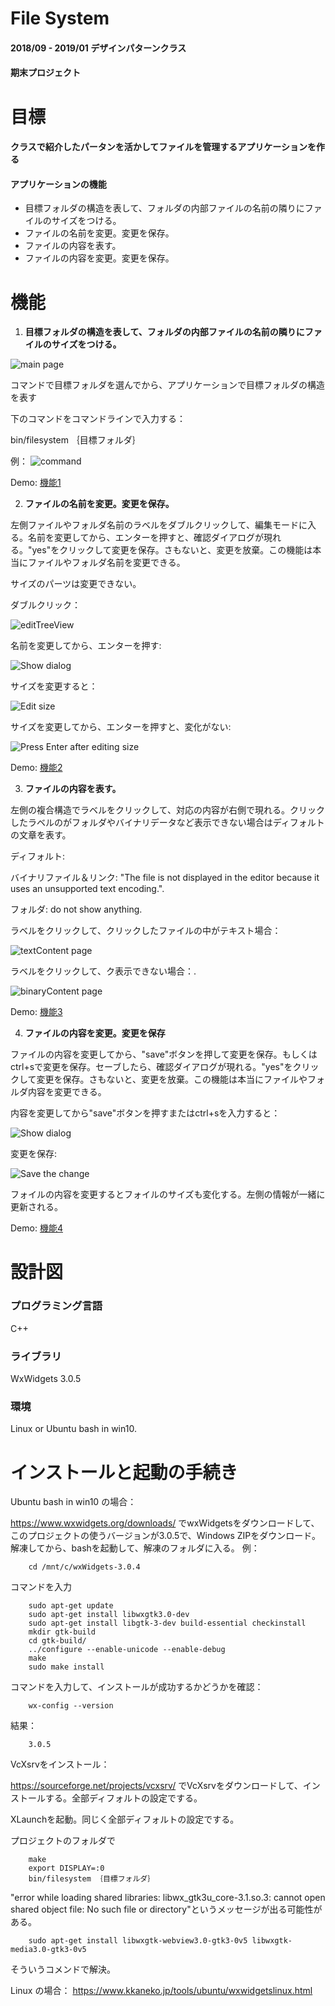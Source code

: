 # File System
#### 2018/09 - 2019/01  デザインパターンクラス
#### 期末プロジェクト

# 目標
#### クラスで紹介したパータンを活かしてファイルを管理するアプリケーションを作る

####  アプリケーションの機能
   * 目標フォルダの構造を表して、フォルダの内部ファイルの名前の隣りにファイルのサイズをつける。
   * ファイルの名前を変更。変更を保存。
   * ファイルの内容を表す。
   * ファイルの内容を変更。変更を保存。

# 機能
1. **目標フォルダの構造を表して、フォルダの内部ファイルの名前の隣りにファイルのサイズをつける。**

![main page](/image/mainpage.png)


コマンドで目標フォルダを選んでから、アプリケーションで目標フォルダの構造を表す

下のコマンドをコマンドラインで入力する：

 bin/filesystem ｛目標フォルダ｝

例：
 ![command](/image/command.PNG)

Demo:
 [機能1](https://drive.google.com/file/d/1HJukDp3vXKt0IG05xKubMKE-XEyXnKua/view?usp=sharing)

2. **ファイルの名前を変更。変更を保存。**

左側ファイルやフォルダ名前のラベルをダブルクリックして、編集モードに入る。名前を変更してから、エンターを押すと、確認ダイアログが現れる。"yes"をクリックして変更を保存。さもないと、変更を放棄。この機能は本当にファイルやフォルダ名前を変更できる。

サイズのパーツは変更できない。

ダブルクリック：

 ![editTreeView](/image/editTreeView.png)

名前を変更してから、エンターを押す:

 ![Show dialog](/image/editTreeViewDialog.png)

サイズを変更すると：

 ![Edit size](/image/editSize.png)

サイズを変更してから、エンターを押すと、変化がない:

 ![Press `Enter` after editing size](/image/pressEnterAfterEditSize.png)

  Demo:
 [機能2](https://drive.google.com/file/d/1zJ2_eUUdu8mF-y0UMB2YE2a90CcmYhzz/view?usp=sharing)

3. **ファイルの内容を表す。**

左側の複合構造でラベルをクリックして、対応の内容が右側で現れる。クリックしたラベルのがフォルダやバイナリデータなど表示できない場合はディフォルトの文章を表す。

ディフォルト:

バイナリファイル＆リンク: "The file is not displayed in the editor because it uses an unsupported text encoding.".

フォルダ: do not show anything.

ラベルをクリックして、クリックしたファイルの中がテキスト場合：

 ![textContent page](/image/editViewShowTextfile.png)

ラベルをクリックして、ク表示できない場合：.

 ![binaryContent page](/image/editViewShowBinaryfileDefaultValue.png)

 Demo:
 [機能3](https://drive.google.com/file/d/1FhPhdp2hPRkcRN5gqjWMEMui4vtbp9JY/view?usp=sharing)

4. **ファイルの内容を変更。変更を保存**

  ファイルの内容を変更してから、"save"ボタンを押して変更を保存。もしくはctrl+sで変更を保存。セーブしたら、確認ダイアログが現れる。"yes"をクリックして変更を保存。さもないと、変更を放棄。この機能は本当にファイルやフォルダ内容を変更できる。

  内容を変更してから"save"ボタンを押すまたはctrl+sを入力すると：

  ![Show dialog](/image/editEditViewDialog.png)

  変更を保存:

  ![Save the change](/image/SaveEditView.png)

  フォイルの内容を変更するとフォイルのサイズも変化する。左側の情報が一緒に更新される。

 Demo:
 [機能4](https://drive.google.com/file/d/11sYX52X-NHpEnJR7U2_uvKJG5rqMBJXp/view?usp=sharing)

# 設計図

### プログラミング言語
C++
### ライブラリ
WxWidgets 3.0.5
### 環境
Linux or Ubuntu bash in win10.

# インストールと起動の手続き

Ubuntu bash in win10 の場合：

https://www.wxwidgets.org/downloads/ でwxWidgetsをダウンロードして、このプロジェクトの使うバージョンが3.0.5で、Windows ZIPをダウンロード。
解凍してから、bashを起動して、解凍のフォルダに入る。
例：

        cd /mnt/c/wxWidgets-3.0.4

コマンドを入力

        sudo apt-get update
        sudo apt-get install libwxgtk3.0-dev
        sudo apt-get install libgtk-3-dev build-essential checkinstall
        mkdir gtk-build
        cd gtk-build/
        ../configure --enable-unicode --enable-debug
        make
        sudo make install

コマンドを入力して、インストールが成功するかどうかを確認：

        wx-config --version

結果：

        3.0.5

VcXsrvをインストール：

https://sourceforge.net/projects/vcxsrv/  でVcXsrvをダウンロードして、インストールする。全部ディフォルトの設定でする。

XLaunchを起動。同じく全部ディフォルトの設定でする。

プロジェクトのフォルダで
        
        make
        export DISPLAY=:0
        bin/filesystem ｛目標フォルダ｝

"error while loading shared libraries: libwx_gtk3u_core-3.1.so.3: cannot open shared object file: No such file or directory"というメッセージが出る可能性がある。

        sudo apt-get install libwxgtk-webview3.0-gtk3-0v5 libwxgtk-media3.0-gtk3-0v5

そういうコメンドで解決。

Linux の場合：
https://www.kkaneko.jp/tools/ubuntu/wxwidgetslinux.html

